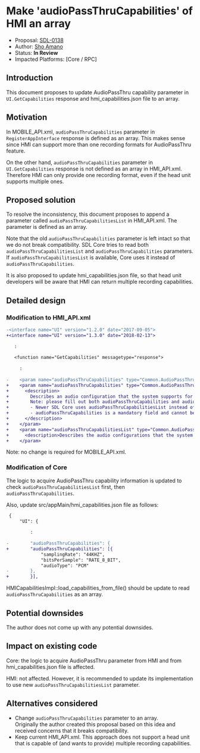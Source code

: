 # Make 'audioPassThruCapabilities' of HMI an array

* Proposal: [SDL-0138](0138-hmi-audiopassthru-capability.md)
* Author: [Sho Amano](https://github.com/shoamano83)
* Status: **In Review**
* Impacted Platforms: [Core / RPC]

## Introduction

This document proposes to update AudioPassThru capability parameter in `UI.GetCapabilities` response and hmi\_capabilities.json file to an array.

## Motivation

In MOBILE\_API.xml, `audioPassThruCapabilities` parameter in `RegisterAppInterface` response is defined as an array. This makes sense since HMI can support more than one recording formats for AudioPassThru feature.

On the other hand, `audioPassThruCapabilities` parameter in `UI.GetCapabilities` response is not defined as an array in HMI\_API.xml. Therefore HMI can only provide one recording format, even if the head unit supports multiple ones.


## Proposed solution

To resolve the inconsistency, this document proposes to append a parameter called `audioPassThruCapabilitiesList` in HMI\_API.xml. The parameter is defined as an array.

Note that the old `audioPassThruCapabilities` parameter is left intact so that we do not break compatibility. SDL Core tries to read both `audioPassThruCapabilitiesList` and `audioPassThruCapabilities` parameters. If `audioPassThruCapabilitiesList` is available, Core uses it instead of `audioPassThruCapabilities`.

It is also proposed to update hmi\_capabilities.json file, so that head unit developers will be aware that HMI can return multiple recording capabilities.


## Detailed design

### Modification to HMI\_API.xml

```diff
-<interface name="UI" version="1.2.0" date="2017-09-05">
+<interface name="UI" version="1.3.0" date="2018-02-13">
 
   :
 
   <function name="GetCapabilities" messagetype="response">
 
     :
 
-    <param name="audioPassThruCapabilities" type="Common.AudioPassThruCapabilities" mandatory="true"/>
+    <param name="audioPassThruCapabilities" type="Common.AudioPassThruCapabilities" mandatory="true">
+      <description>
+        Describes an audio configuration that the system supports for PerformAudioPassThru.
+        Note: please fill out both audioPassThruCapabilities and audioPassThruCapabilitiesList parameters, as:
+        - Newer SDL Core uses audioPassThruCapabilitiesList instead of audioPassThruCapabilities.
+        - audioPassThruCapabilities is a mandatory field and cannot be omitted.
+      </description>
+    </param>
+    <param name="audioPassThruCapabilitiesList" type="Common.AudioPassThruCapabilities" minsize="1" maxsize="100" array="true">
+      <description>Describes the audio configurations that the system supports for PerformAudioPassThru.</description>
+    </param>
```

Note: no change is required for MOBILE\_API.xml.


### Modification of Core

The logic to acquire AudioPassThru capability information is updated to check `audioPassThruCapabilitiesList` first, then `audioPassThruCapabilities`.

Also, update src/appMain/hmi\_capabilities.json file as follows:
```diff
 {
     "UI": {
 
         :
 
-        "audioPassThruCapabilities": {
+        "audioPassThruCapabilities": [{
             "samplingRate": "44KHZ",
             "bitsPerSample": "RATE_8_BIT",
             "audioType": "PCM"
-        },
+        }],
```

HMICapabilitiesImpl::load\_capabilities\_from\_file() should be update to read `audioPassThruCapabilities` as an array.


## Potential downsides

The author does not come up with any potential downsides.

## Impact on existing code

Core: the logic to acquire AudioPassThru parameter from HMI and from hmi\_capabilities.json file is affected.

HMI: not affected. However, it is recommended to update its implementation to use new `audioPassThruCapabilitiesList` parameter.

## Alternatives considered

- Change `audioPassThruCapabilities` parameter to an array.<br>
  Originally the author created this proposal based on this idea and received concerns that it breaks compatibility.
- Keep current HMI\_API.xml. This approach does not support a head unit that is capable of (and wants to provide) multiple recording capabilities.
